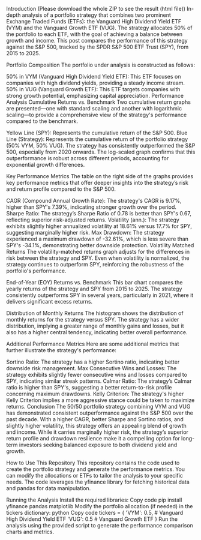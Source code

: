 Introduction 
(Please download the whole ZIP to see the result (html file))
In-depth analysis of a portfolio strategy that combines two prominent Exchange Traded Funds (ETFs): the Vanguard High Dividend Yield ETF (VYM) and the Vanguard Growth ETF (VUG). The strategy allocates 50% of the portfolio to each ETF, with the goal of achieving a balance between growth and income. This post compares the performance of this strategy against the S&P 500, tracked by the SPDR S&P 500 ETF Trust (SPY), from 2015 to 2025.

Portfolio Composition
The portfolio under analysis is constructed as follows:

50% in VYM (Vanguard High Dividend Yield ETF): This ETF focuses on companies with high dividend yields, providing a steady income stream.
50% in VUG (Vanguard Growth ETF): This ETF targets companies with strong growth potential, emphasizing capital appreciation.
Performance Analysis
Cumulative Returns vs. Benchmark
Two cumulative return graphs are presented—one with standard scaling and another with logarithmic scaling—to provide a comprehensive view of the strategy's performance compared to the benchmark.

Yellow Line (SPY): Represents the cumulative return of the S&P 500.
Blue Line (Strategy): Represents the cumulative return of the portfolio strategy (50% VYM, 50% VUG).
The strategy has consistently outperformed the S&P 500, especially from 2020 onwards. The log-scaled graph confirms that this outperformance is robust across different periods, accounting for exponential growth differences.

Key Performance Metrics
The table on the right side of the graphs provides key performance metrics that offer deeper insights into the strategy’s risk and return profile compared to the S&P 500.

CAGR (Compound Annual Growth Rate): The strategy's CAGR is 9.17%, higher than SPY's 7.39%, indicating stronger growth over the period.
Sharpe Ratio: The strategy’s Sharpe Ratio of 0.78 is better than SPY's 0.67, reflecting superior risk-adjusted returns.
Volatility (ann.): The strategy exhibits slightly higher annualized volatility at 18.61% versus 17.7% for SPY, suggesting marginally higher risk.
Max Drawdown: The strategy experienced a maximum drawdown of -32.61%, which is less severe than SPY's -34.1%, demonstrating better downside protection.
Volatility Matched Returns
The volatility-matched returns graph adjusts for the differences in risk between the strategy and SPY. Even when volatility is normalized, the strategy continues to outperform SPY, reinforcing the robustness of the portfolio's performance.

End-of-Year (EOY) Returns vs. Benchmark
This bar chart compares the yearly returns of the strategy and SPY from 2015 to 2025. The strategy consistently outperforms SPY in several years, particularly in 2021, where it delivers significant excess returns.

Distribution of Monthly Returns
The histogram shows the distribution of monthly returns for the strategy versus SPY. The strategy has a wider distribution, implying a greater range of monthly gains and losses, but it also has a higher central tendency, indicating better overall performance.

Additional Performance Metrics
Here are some additional metrics that further illustrate the strategy's performance:

Sortino Ratio: The strategy has a higher Sortino ratio, indicating better downside risk management.
Max Consecutive Wins and Losses: The strategy exhibits slightly fewer consecutive wins and losses compared to SPY, indicating similar streak patterns.
Calmar Ratio: The strategy’s Calmar ratio is higher than SPY's, suggesting a better return-to-risk profile concerning maximum drawdowns.
Kelly Criterion: The strategy's higher Kelly Criterion implies a more aggressive stance could be taken to maximize returns.
Conclusion
The 50/50 portfolio strategy combining VYM and VUG has demonstrated consistent outperformance against the S&P 500 over the past decade. With a higher CAGR, better Sharpe and Sortino ratios, and slightly higher volatility, this strategy offers an appealing blend of growth and income. While it carries marginally higher risk, the strategy’s superior return profile and drawdown resilience make it a compelling option for long-term investors seeking balanced exposure to both dividend yield and growth.

How to Use This Repository
This repository contains the code used to create the portfolio strategy and generate the performance metrics. You can modify the allocations or ETFs to tailor the analysis to your specific needs. The code leverages the yfinance library for fetching historical data and pandas for data manipulation.

Running the Analysis
Install the required libraries:
Copy code
pip install yfinance pandas matplotlib
Modify the portfolio allocation (if needed) in the tickers dictionary:
python
Copy code
tickers = {
    'VYM': 0.5,  # Vanguard High Dividend Yield ETF
    'VUG': 0.5   # Vanguard Growth ETF
}
Run the analysis using the provided script to generate the performance comparison charts and metrics.
